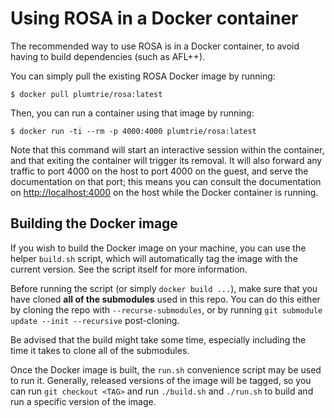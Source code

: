 # Using ROSA in a Docker container

The recommended way to use ROSA is in a Docker container, to avoid having to build dependencies
(such as AFL++).

You can simply pull the existing ROSA Docker image by running:

```console
$ docker pull plumtrie/rosa:latest
```

Then, you can run a container using that image by running:

```console
$ docker run -ti --rm -p 4000:4000 plumtrie/rosa:latest
```

Note that this command will start an interactive session within the container, and that exiting the
container will trigger its removal. It will also forward any traffic to port 4000 on the host to
port 4000 on the guest, and serve the documentation on that port; this means you can consult the
documentation on <http://localhost:4000> on the host while the Docker container is running.

## Building the Docker image

If you wish to build the Docker image on your machine, you can use the helper `build.sh` script,
which will automatically tag the image with the current version. See the script itself for more
information.

Before running the script (or simply `docker build ...`), make sure that you have cloned **all of
the submodules** used in this repo. You can do this either by cloning the repo with
`--recurse-submodules`, or by running `git submodule update --init --recursive` post-cloning.

<div class="warning">
    Be advised that the build might take some time, especially including the time it takes to clone
    all of the submodules.
</div>

Once the Docker image is built, the `run.sh` convenience script may be used to run it. Generally,
released versions of the image will be tagged, so you can run `git checkout <TAG>` and run
`./build.sh` and `./run.sh` to build and run a specific version of the image.
